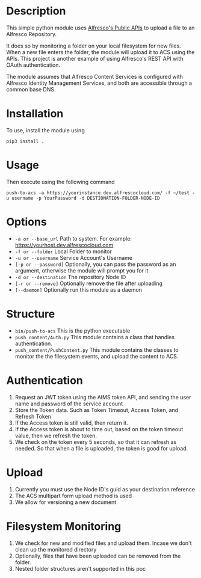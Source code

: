 # Description
This simple python module uses [Alfresco's Public APIs] to upload a 
file to an Alfresco Repository.

It does so by monitoring a folder on your local filesystem for new files.
When a new file enters the folder, the module will upload it to ACS using the APIs.
This project is another example of using Alfresco's REST API with OAuth authentication.

The module assumes that Alfresco Content Services is configured with 
Alfresco Identity Management Services, and both are accessible through
a common base DNS.

# Installation
To use, install the module using
```shell script
pip3 install .
```

# Usage
Then execute using the following command
```shell script
push-to-acs -a https://yourinstance.dev.alfrescocloud.com/ -f ~/test -u username -p YourPassword -d DESTIONATION-FOLDER-NODE-ID

```
# Options
* `-a or --base_url` Path to system. For example: https://yourhost.dev.alfrescocloud.com
* `-f or --folder` Local Folder to monitor
* `-u or --username` Service Account's Username
* `[-p or --password]` Optionally, you can pass the password as an argument, otherwise the module will prompt you for it
* `-d or --destination` The repository Node ID
* `[-r or --remove]` Optionally remove the file after uploading
* `[--daemon]` Optionally run this module as a daemon

# Structure
* `bin/push-to-acs` This is the python executable
* `push_content/Auth.py` This module contains a class that handles authentication.
* `push_content/PushContent.py` This module contains the classes to monitor the the filesystem events, and upload the 
content to ACS.

# Authentication
1. Request an JWT token using the AIMS token API, and sending the user name and password of the service account
2. Store the Token data. Such as Token Timeout, Access Token, and Refresh Token
3. If the Access token is still valid, then return it.
4. If the Access token is about to time out, based on the token timeout value, then we refresh the token.
5. We check on the token every 5 seconds, so that it can refresh as needed. So that when a file is uploaded, the token
is good for upload.


# Upload
1. Currently you must use the Node ID's guid as your destination reference
2. The ACS multipart form upload method is used
3. We allow for versioning a new document

# Filesystem Monitoring
1. We check for new and modified files and upload them. Incase we don't clean up the monitored directory
2. Optionally, files that have been uploaded can be removed from the folder.
3. Nested folder structures aren't supported in this poc






[Alfresco's Public APIs]: https://api-explorer.alfresco.com/api-explorer/
